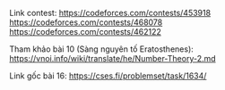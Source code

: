 Link contest: https://codeforces.com/contests/453918
              https://codeforces.com/contests/468078
              https://codeforces.com/contests/462122

Tham khảo bài 10 (Sàng nguyên tố Eratosthenes): https://vnoi.info/wiki/translate/he/Number-Theory-2.md

Link gốc bài 16: https://cses.fi/problemset/task/1634/
